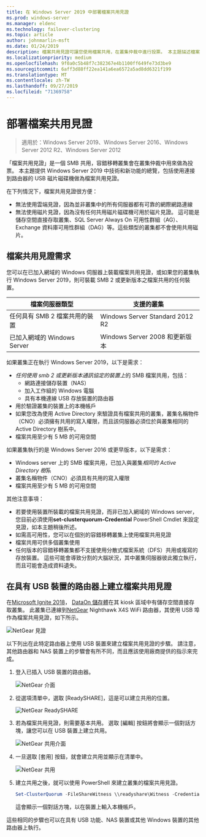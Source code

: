 ```yaml
---
title: 在 Windows Server 2019 中部署檔案共用見證
ms.prod: windows-server
ms.manager: eldenc
ms.technology: failover-clustering
ms.topic: article
author: johnmarlin-msft
ms.date: 01/24/2019
description: 檔案共用見證可讓您使用檔案共用，在叢集仲裁中進行投票。 本主題描述檔案共用見證和新功能，包括使用連接到路由器的 USB 磁片磁碟機做為檔案共用見證。
ms.localizationpriority: medium
ms.openlocfilehash: 9f0a0c5b48f7c382367e4b1100ff649fe73d3be9
ms.sourcegitcommit: 6aff3d88ff22ea141a6ea6572a5ad8dd6321f199
ms.translationtype: MT
ms.contentlocale: zh-TW
ms.lasthandoff: 09/27/2019
ms.locfileid: "71369758"
---
```

# <a name="deploy-a-file-share-witness"></a>部署檔案共用見證

> 適用於：Windows Server 2019、Windows Server 2016、Windows Server 2012 R2、Windows Server 2012

「檔案共用見證」是一個 SMB 共用，容錯移轉叢集會在叢集仲裁中用來做為投票。 本主題提供 Windows Server 2019 中技術和新功能的總覽，包括使用連接到路由器的 USB 磁片磁碟機做為檔案共用見證。

在下列情況下，檔案共用見證很方便：  

- 無法使用雲端見證，因為並非叢集中的所有伺服器都有可靠的網際網路連線
- 無法使用磁片見證，因為沒有任何共用磁片磁碟機可用於磁片見證。 這可能是儲存空間直接存取叢集、SQL Server Always On 可用性群組（AG）、Exchange 資料庫可用性群組（DAG）等。這些類型的叢集都不會使用共用磁片。

## <a name="file-share-witness-requirements"></a>檔案共用見證需求

您可以在已加入網域的 Windows 伺服器上裝載檔案共用見證，或如果您的叢集執行 Windows Server 2019，則可裝載 SMB 2 或更新版本之檔案共用的任何裝置。

|檔案伺服器類型                 | 支援的叢集 |
|---------------------------------|--------------------|
|任何具有 SMB 2 檔案共用的裝置 | Windows Server Standard 2012 R2|
|已加入網域的 Windows Server     | Windows Server 2008 和更新版本|

如果叢集正在執行 Windows Server 2019，以下是需求：

- *任何使用 smb 2 或更新版本通訊協定的裝置上*的 SMB 檔案共用，包括：
    - 網路連接儲存裝置（NAS）
    - 加入工作組的 Windows 電腦
    - 具有本機連線 USB 存放裝置的路由器
- 用於驗證叢集的裝置上的本機帳戶
- 如果您改為使用 Active Directory 來驗證具有檔案共用的叢集，叢集名稱物件（CNO）必須擁有共用的寫入權限，而且該伺服器必須位於與叢集相同的 Active Directory 樹系中。
- 檔案共用至少有 5 MB 的可用空間

如果叢集執行的是 Windows Server 2016 或更早版本，以下是需求：

- Windows server 上的 SMB 檔案共用，已加入與叢集*相同的 Active Directory 樹*系
- 叢集名稱物件（CNO）必須具有共用的寫入權限
- 檔案共用至少有 5 MB 的可用空間

其他注意事項：
- 若要使用裝置所裝載的檔案共用見證，而非已加入網域的 Windows server，您目前必須使用**set-clusterquorum-Credential** PowerShell Cmdlet 來設定見證，如本主題稍後所述。
- 如需高可用性，您可以在個別的容錯移轉叢集上使用檔案共用見證
- 檔案共用可供多個叢集使用
- 任何版本的容錯移轉叢集都不支援使用分散式檔案系統（DFS）共用或複寫的存放裝置。  這些可能會導致分割的大腦狀況，其中叢集伺服器彼此獨立執行，而且可能會造成資料遺失。

## <a name="creating-a-file-share-witness-on-a-router-with-a-usb-device"></a>在具有 USB 裝置的路由器上建立檔案共用見證

在[Microsoft Ignite 2018](https://azure.microsoft.com/ignite/)， [DataOn 儲存體](http://www.dataonstorage.com/)在其 kiosk 區域中有儲存空間直接存取叢集。  此叢集已連線到[NetGear](https://www.netgear.com) Nighthawk X4S WiFi 路由器，其使用 USB 埠作為檔案共用見證，如下所示。

![NetGear 見證](media/File-Share-Witness/FSW1.png)

以下列出在此特定路由器上使用 USB 裝置來建立檔案共用見證的步驟。  請注意，其他路由器和 NAS 裝置上的步驟會有所不同，而且應該使用廠商提供的指示來完成。


1. 登入已插入 USB 裝置的路由器。

   ![NetGear 介面](media/File-Share-Witness/FSW2.png)

2. 從選項清單中，選取 [ReadySHARE]，這是可以建立共用的位置。

   ![NetGear ReadySHARE](media/File-Share-Witness/FSW3.png)

3. 若為檔案共用見證，則需要基本共用。  選取 [編輯] 按鈕將會顯示一個對話方塊，讓您可以在 USB 裝置上建立共用。

   ![NetGear 共用介面](media/File-Share-Witness/FSW4.png)

4. 一旦選取 [套用] 按鈕，就會建立共用並顯示在清單中。

   ![NetGear 共用](media/File-Share-Witness/FSW5.png)

5. 建立共用之後，就可以使用 PowerShell 來建立叢集的檔案共用見證。

   ```PowerShell
   Set-ClusterQuorum -FileShareWitness \\readyshare\Witness -Credential (Get-Credential)
   ```

   這會顯示一個對話方塊，以在裝置上輸入本機帳戶。

這些相同的步驟也可以在具有 USB 功能、NAS 裝置或其他 Windows 裝置的其他路由器上執行。
